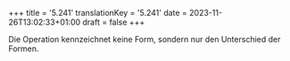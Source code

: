 +++
title = '5.241'
translationKey = '5.241'
date = 2023-11-26T13:02:33+01:00
draft = false
+++

Die Operation kennzeichnet keine Form, sondern nur den Unterschied der Formen.
